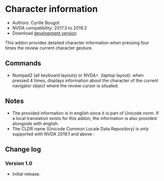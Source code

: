 # Character information

* Authors: Cyrille Bougot
* NVDA compatibility: 2017.3 to 2019.2
* Download [development version][2]

This addon provides detailed character information when pressing four times the review current character gesture.


## Commands

* Numpad2 (all keyboard layouts) or NVDA+. (laptop layout): when pressed 4 times, displays information about the character of the current navigator object where the review cursor is situated.


## Notes

* The provided information is in english since it is part of Unicode norm. If a local translation exists for this addon, the information is also provided alongside with english.
* The CLDR name (Unicode Common Locale Data Repository) is only supported with NVDA 2019.1 and above :

    



## Change log

### Version 1.0

* Initial release.

[2]: https://github.com/CyrilleB79/charInfo/releases/download/V1.0dev/charInfo-1.0dev-20190415.nvda-addon
